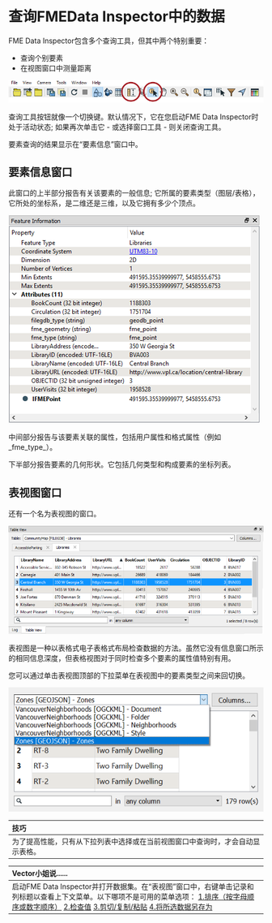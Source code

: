 # 查询FMEData Inspector中的数据

FME Data Inspector包含多个查询工具，但其中两个特别重要：

* 查询个别要素
* 在视图窗口中测量距离

[![](../../.gitbook/assets/img1.036.diquerytools.png)](https://github.com/safesoftware/FMETraining/blob/Desktop-Basic-2018/DesktopBasic1Basics/Images/Img1.036.DIQueryTools.png)

查询工具按钮就像一个切换键。默认情况下，它在您启动FME Data Inspector时处于活动状态; 如果再次单击它 - 或选择窗口工具 - 则关闭查询工具。

要素查询的结果显示在“要素信息”窗口中。

## 要素信息窗口

此窗口的上半部分报告有关该要素的一般信息; 它所属的要素类型（图层/表格），它所处的坐标系，是二维还是三维，以及它拥有多少个顶点。

[![](../../.gitbook/assets/img1.030.datainspectorfeatureinformation.png)](https://github.com/safesoftware/FMETraining/blob/Desktop-Basic-2018/DesktopBasic1Basics/Images/Img1.030.DataInspectorFeatureInformation.png)

中间部分报告与该要素关联的属性，包括用户属性和格式属性（例如_fme\_type_）。

下半部分报告要素的几何形状。它包括几何类型和构成要素的坐标列表。

## 表视图窗口

还有一个名为表视图的窗口。

[![](../../.gitbook/assets/img1.031.datainspectortableview.png)](https://github.com/safesoftware/FMETraining/blob/Desktop-Basic-2018/DesktopBasic1Basics/Images/Img1.031.DataInspectorTableView.png)

表视图是一种以表格式电子表格式布局检查数据的方法。虽然它没有信息窗口所示的相同信息深度，但表格视图对于同时检查多个要素的属性值特别有用。

您可以通过单击表视图顶部的下拉菜单在表视图中的要素类型之间来回切换。

[![](../../.gitbook/assets/img1.212b.ex3.datainspectortableviewswitch.png)](https://github.com/safesoftware/FMETraining/blob/Desktop-Basic-2018/DesktopBasic1Basics/Images/Img1.212b.Ex3.DataInspectorTableViewSwitch.png)

|  技巧 |
| :--- |
|  为了提高性能，只有从下拉列表中选择或在当前视图窗口中查询时，才会自动显示表格。 |

|  Vector小姐说...... |
| :--- |
|  启动FME Data Inspector并打开数据集。在“表视图”窗口中，右键单击记录和列标题以查看上下文菜单。以下哪项不是可用的菜单选项：  [1.排序（按字母顺序或数字顺序）](http://52.73.3.37/fmedatastreaming/Manual/QAResponse2017.fmw?chapter=1&question=11&answer=1&DestDataset_TEXTLINE=C%3A%5CFMEOutput%5CQAResponse.html) [2.检查值](http://52.73.3.37/fmedatastreaming/Manual/QAResponse2017.fmw?chapter=1&question=11&answer=2&DestDataset_TEXTLINE=C%3A%5CFMEOutput%5CQAResponse.html) [3.剪切/复制/粘贴](http://52.73.3.37/fmedatastreaming/Manual/QAResponse2017.fmw?chapter=1&question=11&answer=3&DestDataset_TEXTLINE=C%3A%5CFMEOutput%5CQAResponse.html) [4.将所选数据另存为](http://52.73.3.37/fmedatastreaming/Manual/QAResponse2017.fmw?chapter=1&question=11&answer=4&DestDataset_TEXTLINE=C%3A%5CFMEOutput%5CQAResponse.html) |

